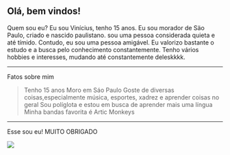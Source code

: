 Olá, bem vindos!
---------------------------------------------------
Quem sou eu?
Eu sou Vinícius, tenho 15 anos. Eu sou morador de Säo Paulo, criado e nascido paulistano. sou uma pessoa considerada quieta e até tímido. Contudo, eu sou uma pessoa amigável. Eu valorizo bastante o estudo e a busca pelo conhecimento constantemente. Tenho vários hobbies e interesses, mudando até constantemente deleskkkk.

---------------------------------------------------
Fatos sobre mim
> Tenho 15 anos
> Moro em Sáo Paulo
> Goste de diversas coisas,especialmente música, esportes, xadrez e aprender coisas no geral
> Sou políglota e estou em busca de aprender mais uma língua
> Minha bandas favorita é Artic Monkeys
----------------------------------------------------
Esse sou eu!
MUITO OBRIGADO

![](https://media.tenor.com/ULt1QoO_tc0AAAAj/cat-vibe-vibe-cat.gif)
